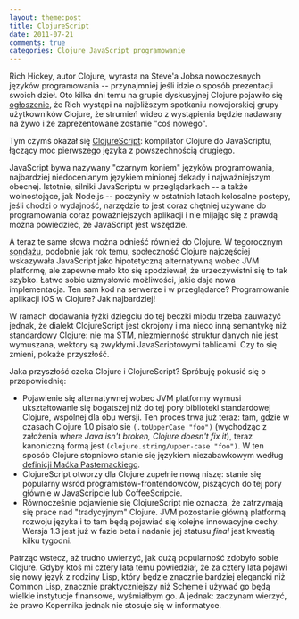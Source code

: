 ```yaml
---
layout: theme:post
title: ClojureScript
date: 2011-07-21
comments: true
categories: Clojure JavaScript programowanie
---
```


Rich Hickey, autor Clojure, wyrasta na Steve'a Jobsa nowoczesnych
języków programowania -- przynajmniej jeśli idzie o sposób prezentacji
swoich dzieł. Oto kilka dni temu na grupie dyskusyjnej Clojure pojawiło
się [ogłoszenie][1], że Rich wystąpi na najbliższym spotkaniu
nowojorskiej grupy użytkowników Clojure, że strumień wideo z wystąpienia
będzie nadawany na żywo i że zaprezentowane zostanie "coś nowego".

Tym czymś okazał się [ClojureScript][2]: kompilator Clojure do
JavaScriptu, łączący moc pierwszego języka z powszechnością drugiego.

JavaScript bywa nazywany "czarnym koniem" języków programowania,
najbardziej niedocenianym językiem minionej dekady i najważniejszym
obecnej. Istotnie, silniki JavaScriptu w przeglądarkach -- a także
wolnostojące, jak Node.js -- poczyniły w ostatnich latach kolosalne
postępy, jeśli chodzi o wydajność, narzędzie to jest coraz chętniej
używane do programowania coraz poważniejszych aplikacji i nie mijając
się z prawdą można powiedzieć, że JavaScript jest wszędzie.

A teraz te same słowa można odnieść również do Clojure. W tegorocznym
[sondażu][3], podobnie jak rok temu, społeczność Clojure najczęściej
wskazywała JavaScript jako hipotetyczną alternatywną wobec JVM
platformę, ale zapewne mało kto się spodziewał, że urzeczywistni się to
tak szybko. Łatwo sobie uzmysłowić możliwości, jakie daje nowa
implementacja. Ten sam kod na serwerze i w przeglądarce? Programowanie
aplikacji iOS w Clojure? Jak najbardziej!

W ramach dodawania łyżki dziegciu do tej beczki miodu trzeba zauważyć
jednak, że dialekt ClojureScript jest okrojony i ma nieco inną semantykę
niż standardowy Clojure: nie ma STM, niezmienność struktur danych nie
jest wymuszana, wektory są zwykłymi JavaScriptowymi tablicami. Czy to
się zmieni, pokaże przyszłość.

Jaka przyszłość czeka Clojure i ClojureScript? Spróbuję pokusić się o
przepowiednię:

* Pojawienie się alternatywnej wobec JVM platformy wymusi
  ukształtowanie się bogatszej niż do tej pory biblioteki
  standardowej Clojure, wspólnej dla obu wersji. Ten proces trwa
  już teraz: tam, gdzie w czasach Clojure 1.0 pisało się
  `(.toUpperCase "foo")` (wychodząc z założenia _where Java isn't
  broken, Clojure doesn't fix it_), teraz kanoniczną formą jest
  `(clojure.string/upper-case "foo")`. W ten sposób Clojure
  stopniowo stanie się językiem niezabawkowym według [definicji
  Maćka Pasternackiego][4].
* ClojureScript otworzy dla Clojure zupełnie nową niszę: stanie
  się popularny wśród programistów-frontendowców, piszących do tej
  pory głównie w JavaScripcie lub CoffeeScripcie.
* Równocześnie pojawienie się ClojureScript nie oznacza, że
  zatrzymają się prace nad "tradycyjnym" Clojure. JVM pozostanie
  główną platformą rozwoju języka i to tam będą pojawiać się
  kolejne innowacyjne cechy. Wersja 1.3 jest już w fazie beta i
  nadanie jej statusu _final_ jest kwestią kilku tygodni.

Patrząc wstecz, aż trudno uwierzyć, jak dużą popularność zdobyło sobie
Clojure. Gdyby ktoś mi cztery lata temu powiedział, że za cztery lata
pojawi się nowy język z rodziny Lisp, który będzie znacznie bardziej
elegancki niż Common Lisp, znacznie praktyczniejszy niż Scheme i używać
go będą wielkie instytucje finansowe, wyśmiałbym go. A jednak: zaczynam
wierzyć, że prawo Kopernika jednak nie stosuje się w informatyce.

 [1]: https://groups.google.com/forum/#!msg/clojure/v2fP1qQQBhQ/Xz836_GafIgJ
 [2]: https://github.com/clojure/clojurescript 
 [3]: http://cemerick.com/2011/07/11/results-of-the-2011-state-of-clojure-survey/
 [4]: http://www.3ofcoins.net/2009/01/30/common-lisp-clojure-and-seriousness/
